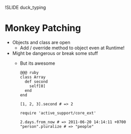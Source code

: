 !SLIDE duck_typing
# Monkey Patching #

* Objects and class are open
  - Add / override method to object even at Runtime!
* Might be dangerous or break some stuff 
  - But its awesome


		@@@ ruby
		class Array
	  	  def second
		  	self[0]
	  	  end
		end
	
		[1, 2, 3].second # => 2

		require 'active_support/core_ext'
 	
		2.days.from_now # => 2011-06-20 14:14:11 +0700
		"person".pluralize # => "people"